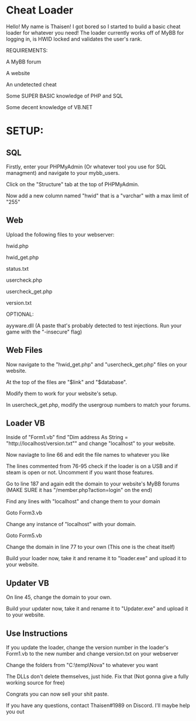 # Cheat Loader

Hello! My name is Thaisen! I got bored so I started to build a basic cheat loader for whatever you need!
The loader currently works off of MyBB for logging in, is HWID locked and validates the user's rank.

REQUIREMENTS:

A MyBB forum

A website

An undetected cheat

Some SUPER BASIC knowledge of PHP and SQL

Some decent knowledge of VB.NET


# SETUP:

## SQL

Firstly, enter your PHPMyAdmin (Or whatever tool you use for SQL managment) and navigate to your mybb_users.

Click on the "Structure" tab at the top of PHPMyAdmin.

Now add a new column named "hwid" that is a "varchar" with a max limit of "255"


## Web

Upload the following files to your webserver:

hwid.php

hwid_get.php

status.txt

usercheck.php

usercheck_get.php

version.txt

OPTIONAL:

ayyware.dll (A paste that's probably detected to test injections. Run your game with the "-insecure" flag)


## Web Files

Now navigate to the "hwid_get.php" and "usercheck_get.php" files on your website.

At the top of the files are "$link" and "$database".

Modify them to work for your website's setup.

In usercheck_get.php, modify the usergroup numbers to match your forums.


## Loader VB

Inside of "Form1.vb" find "Dim address As String = "http://localhost/version.txt"" and change "localhost" to your website.

Now naviagte to line 66 and edit the file names to whatever you like

The lines commented from 76-95 check if the loader is on a USB and if steam is open or not. Uncomment if you want those features.

Go to line 187 and again edit the domain to your website's MyBB forums (MAKE SURE it has "/member.php?action=login" on the end)

Find any lines with "localhost" and change them to your domain


Goto Form3.vb

Change any instance of "localhost" with your domain.


Goto Form5.vb

Change the domain in line 77 to your own (This one is the cheat itself)



Build your loader now, take it and rename it to "loader.exe" and upload it to your website.


## Updater VB

On line 45, change the domain to your own.

Build your updater now, take it and rename it to "Updater.exe" and upload it to your website.


## Use Instructions

If you update the loader, change the version number in the loader's Form1.vb to the new number and change version.txt on your webserver

Change the folders from "C:\temp\Nova" to whatever you want

The DLLs don't delete themselves, just hide. Fix that (Not gonna give a fully working source for free)

Congrats you can now sell your shit paste.


If you have any questions, contact Thaisen#1989 on Discord. I'll maybe help you out
